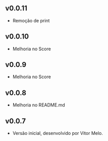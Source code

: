 ## v0.0.11

- Remoção de print

## v0.0.10

- Melhoria no Score

## v0.0.9

- Melhoria no Score

## v0.0.8

- Melhoria no README.md

## v0.0.7

- Versão inicial, desenvolvido por Vitor Melo.